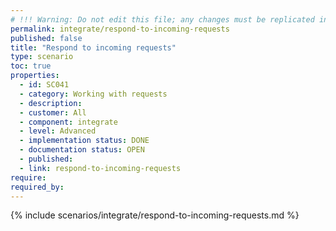 ```yaml
---
# !!! Warning: Do not edit this file; any changes must be replicated in Excel !!!
permalink: integrate/respond-to-incoming-requests
published: false
title: "Respond to incoming requests"
type: scenario
toc: true
properties:
  - id: SC041
  - category: Working with requests
  - description:
  - customer: All
  - component: integrate
  - level: Advanced
  - implementation status: DONE
  - documentation status: OPEN
  - published:
  - link: respond-to-incoming-requests
require:
required_by:
---
```


{% include scenarios/integrate/respond-to-incoming-requests.md %}
